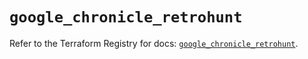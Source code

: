 # `google_chronicle_retrohunt`

Refer to the Terraform Registry for docs: [`google_chronicle_retrohunt`](https://registry.terraform.io/providers/hashicorp/google-beta/6.34.0/docs/resources/google_chronicle_retrohunt).

